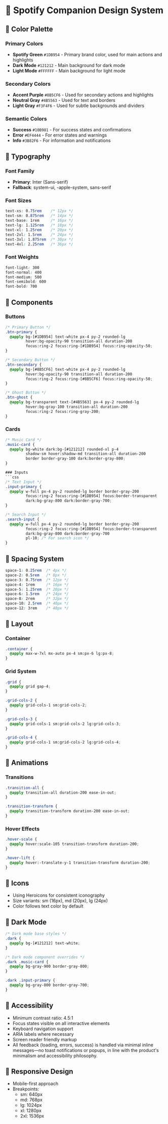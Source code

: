 # 🎵 Spotify Companion Design System

## 🎨 Color Palette

### Primary Colors
- **Spotify Green** `#1DB954` - Primary brand color, used for main actions and highlights
- **Dark Mode** `#121212` - Main background for dark mode
- **Light Mode** `#FFFFFF` - Main background for light mode

### Secondary Colors
- **Accent Purple** `#8B5CF6` - Used for secondary actions and highlights
- **Neutral Gray** `#4B5563` - Used for text and borders
- **Light Gray** `#F3F4F6` - Used for subtle backgrounds and dividers

### Semantic Colors
- **Success** `#10B981` - For success states and confirmations
- **Error** `#EF4444` - For error states and warnings
- **Info** `#3B82F6` - For information and notifications

## 📝 Typography

### Font Family
- **Primary**: Inter (Sans-serif)
- **Fallback**: system-ui, -apple-system, sans-serif

### Font Sizes
```css
text-xs: 0.75rem    /* 12px */
text-sm: 0.875rem   /* 14px */
text-base: 1rem     /* 16px */
text-lg: 1.125rem   /* 18px */
text-xl: 1.25rem    /* 20px */
text-2xl: 1.5rem    /* 24px */
text-3xl: 1.875rem  /* 30px */
text-4xl: 2.25rem   /* 36px */
```

### Font Weights
```css
font-light: 300
font-normal: 400
font-medium: 500
font-semibold: 600
font-bold: 700
```

## 🎯 Components

### Buttons
```css
/* Primary Button */
.btn-primary {
  @apply bg-[#1DB954] text-white px-4 py-2 rounded-lg 
         hover:bg-opacity-90 transition-all duration-200
         focus:ring-2 focus:ring-[#1DB954] focus:ring-opacity-50;
}

/* Secondary Button */
.btn-secondary {
  @apply bg-[#8B5CF6] text-white px-4 py-2 rounded-lg
         hover:bg-opacity-90 transition-all duration-200
         focus:ring-2 focus:ring-[#8B5CF6] focus:ring-opacity-50;
}

/* Ghost Button */
.btn-ghost {
  @apply bg-transparent text-[#4B5563] px-4 py-2 rounded-lg
         hover:bg-gray-100 transition-all duration-200
         focus:ring-2 focus:ring-gray-200;
}
```

### Cards
```css
/* Music Card */
.music-card {
  @apply bg-white dark:bg-[#121212] rounded-xl p-4
         shadow-sm hover:shadow-md transition-all duration-200
         border border-gray-100 dark:border-gray-800;
}

### Inputs
```css
/* Text Input */
.input-primary {
  @apply w-full px-4 py-2 rounded-lg border border-gray-200
         focus:ring-2 focus:ring-[#1DB954] focus:border-transparent
         dark:bg-gray-800 dark:border-gray-700;
}

/* Search Input */
.search-input {
  @apply w-full px-4 py-2 rounded-lg border border-gray-200
         focus:ring-2 focus:ring-[#1DB954] focus:border-transparent
         dark:bg-gray-800 dark:border-gray-700
         pl-10; /* For search icon */
}
```

## 🎨 Spacing System
```css
space-1: 0.25rem  /* 4px */
space-2: 0.5rem   /* 8px */
space-3: 0.75rem  /* 12px */
space-4: 1rem     /* 16px */
space-5: 1.25rem  /* 20px */
space-6: 1.5rem   /* 24px */
space-8: 2rem     /* 32px */
space-10: 2.5rem  /* 40px */
space-12: 3rem    /* 48px */
```

## 🎯 Layout

### Container
```css
.container {
  @apply max-w-7xl mx-auto px-4 sm:px-6 lg:px-8;
}
```

### Grid System
```css
.grid {
  @apply grid gap-4;
}

.grid-cols-2 {
  @apply grid-cols-1 sm:grid-cols-2;
}

.grid-cols-3 {
  @apply grid-cols-1 sm:grid-cols-2 lg:grid-cols-3;
}

.grid-cols-4 {
  @apply grid-cols-1 sm:grid-cols-2 lg:grid-cols-4;
}
```

## 🎨 Animations

### Transitions
```css
.transition-all {
  @apply transition-all duration-200 ease-in-out;
}

.transition-transform {
  @apply transition-transform duration-200 ease-in-out;
}
```

### Hover Effects
```css
.hover-scale {
  @apply hover:scale-105 transition-transform duration-200;
}

.hover-lift {
  @apply hover:-translate-y-1 transition-transform duration-200;
}
```

## 🎯 Icons
- Using Heroicons for consistent iconography
- Size variants: sm (16px), md (20px), lg (24px)
- Color follows text color by default

## 🎨 Dark Mode
```css
/* Dark mode base styles */
.dark {
  @apply bg-[#121212] text-white;
}

/* Dark mode component overrides */
.dark .music-card {
  @apply bg-gray-900 border-gray-800;
}

.dark .input-primary {
  @apply bg-gray-800 border-gray-700;
}
```

## 🎯 Accessibility
- Minimum contrast ratio: 4.5:1
- Focus states visible on all interactive elements
- Keyboard navigation support
- ARIA labels where necessary
- Screen reader friendly markup
- All feedback (loading, errors, success) is handled via minimal inline messages—no toast notifications or popups, in line with the product's minimalism and accessibility philosophy.

## 🎨 Responsive Design
- Mobile-first approach
- Breakpoints:
  - sm: 640px
  - md: 768px
  - lg: 1024px
  - xl: 1280px
  - 2xl: 1536px 